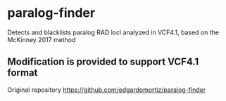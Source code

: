 # paralog-finder 
Detects and blacklists paralog RAD loci analyzed in VCF4.1, based on the McKinney 2017 method 

## Modification is provided to support VCF4.1 format
Original repository https://github.com/edgardomortiz/paralog-finder


